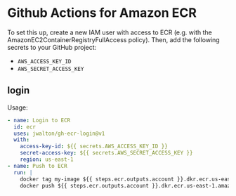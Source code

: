 # Github Actions for Amazon ECR

To set this up, create a new IAM user with access to ECR (e.g. with the
AmazonEC2ContainerRegistryFullAccess policy).  Then, add the following secrets
to your GitHub project:

* `AWS_ACCESS_KEY_ID`
* `AWS_SECRET_ACCESS_KEY`

## login

Usage:

```yaml
- name: Login to ECR
  id: ecr
  uses: jwalton/gh-ecr-login@v1
  with:
    access-key-id: ${{ secrets.AWS_ACCESS_KEY_ID }}
    secret-access-key: ${{ secrets.AWS_SECRET_ACCESS_KEY }}
    region: us-east-1
- name: Push to ECR
  run: |
    docker tag my-image ${{ steps.ecr.outputs.account }}.dkr.ecr.us-east-1.amazonaws.com/my-image:v1
    docker push ${{ steps.ecr.outputs.account }}.dkr.ecr.us-east-1.amazonaws.com/my-image:v1
```
